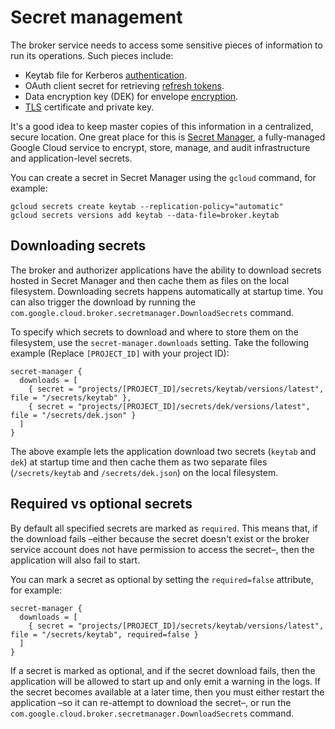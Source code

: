# Secret management

The broker service needs to access some sensitive pieces of information to run its operations. Such pieces include:

*   Keytab file for Kerberos [authentication](authentication.md).
*   OAuth client secret for retrieving [refresh tokens](providers.md#refresh-token-provider).
*   Data encryption key (DEK) for envelope [encryption](encryption.md).
*   [TLS](tls.md) certificate and private key.

It's a good idea to keep master copies of this information in a centralized, secure location. One great place for this
is [Secret Manager](https://cloud.google.com/secret-manager), a fully-managed Google Cloud service to encrypt, store,
manage, and audit infrastructure and application-level secrets.

You can create a secret in Secret Manager using the `gcloud` command, for example:

```shell
gcloud secrets create keytab --replication-policy="automatic"
gcloud secrets versions add keytab --data-file=broker.keytab
```

## Downloading secrets

The broker and authorizer applications have the ability to download secrets hosted in Secret Manager and then cache them
as files on the local filesystem. Downloading secrets happens automatically at startup time. You can also trigger the
download by running the `com.google.cloud.broker.secretmanager.DownloadSecrets` command.

To specify which secrets to download and where to store them on the filesystem, use the `secret-manager.downloads`
setting. Take the following example (Replace `[PROJECT_ID]` with your project ID):

```
secret-manager {
  downloads = [
    { secret = "projects/[PROJECT_ID]/secrets/keytab/versions/latest", file = "/secrets/keytab" },
    { secret = "projects/[PROJECT_ID]/secrets/dek/versions/latest", file = "/secrets/dek.json" }
  ]
}
```

The above example lets the application download two secrets (`keytab` and `dek`) at startup time and then cache them as
two separate files (`/secrets/keytab` and `/secrets/dek.json`) on the local filesystem.

## Required vs optional secrets

By default all specified secrets are marked as `required`. This means that, if the download fails –either because the
secret doesn't exist or the broker service account does not have permission to access the secret–, then the application
will also fail to start.

You can mark a secret as optional by setting the `required=false` attribute, for example:

```
secret-manager {
  downloads = [
    { secret = "projects/[PROJECT_ID]/secrets/keytab/versions/latest", file = "/secrets/keytab", required=false }
  ]
}
```

If a secret is marked as optional, and if the secret download fails, then the application will be allowed to start up
and only emit a warning in the logs. If the secret becomes available at a later time, then you must either restart the
application –so it can re-attempt to download the secret–, or run the `com.google.cloud.broker.secretmanager.DownloadSecrets`
command.